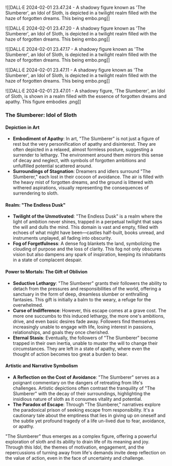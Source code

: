 ![[DALL·E 2024-02-01 23.47.24 - A shadowy figure known as 'The Slumberer', an Idol of Sloth, is depicted in a twilight realm filled with the haze of forgotten dreams. This being embo.png]]

![[DALL·E 2024-02-01 23.47.20 - A shadowy figure known as 'The Slumberer', an Idol of Sloth, is depicted in a twilight realm filled with the haze of forgotten dreams. This being embo.png]]

![[DALL·E 2024-02-01 23.47.17 - A shadowy figure known as 'The Slumberer', an Idol of Sloth, is depicted in a twilight realm filled with the haze of forgotten dreams. This being embo.png]]

![[DALL·E 2024-02-01 23.47.11 - A shadowy figure known as 'The Slumberer', an Idol of Sloth, is depicted in a twilight realm filled with the haze of forgotten dreams. This being embo.png]]

![[DALL·E 2024-02-01 23.47.01 - A shadowy figure, 'The Slumberer', an Idol of Sloth, is shown in a realm filled with the essence of forgotten dreams and apathy. This figure embodies .png]]


### The Slumberer: Idol of Sloth

#### Depiction in Art
- **Embodiment of Apathy**: In art, "The Slumberer" is not just a figure of rest but the very personification of apathy and disinterest. They are often depicted in a relaxed, almost formless posture, suggesting a surrender to lethargy. The environment around them mirrors this sense of decay and neglect, with symbols of forgotten ambitions and unfulfilled potential scattered around.
- **Surroundings of Stagnation**: Dreamers and idlers surround "The Slumberer," each lost in their cocoon of avoidance. The air is filled with the heavy mist of forgotten dreams, and the ground is littered with withered aspirations, visually representing the consequences of surrendering to sloth.

#### Realm: "The Endless Dusk"
- **Twilight of the Unmotivated**: "The Endless Dusk" is a realm where the light of ambition never shines, trapped in a perpetual twilight that saps the will and dulls the mind. This domain is vast and empty, filled with echoes of what might have been—castles half-built, books unread, and instruments unplayed, all fading into obscurity.
- **Fog of Forgetfulness**: A dense fog blankets the land, symbolizing the clouding of purpose and the loss of clarity. This fog not only obscures vision but also dampens any spark of inspiration, keeping its inhabitants in a state of complacent despair.

#### Power to Mortals: The Gift of Oblivion
- **Seductive Lethargy**: "The Slumberer" grants their followers the ability to detach from the pressures and responsibilities of the world, offering a sanctuary in the form of deep, dreamless slumber or enthralling fantasies. This gift is initially a balm to the weary, a refuge for the overwhelmed.
- **Curse of Indifference**: However, this escape comes at a grave cost. The more one succumbs to this induced lethargy, the more one's ambitions, drive, and even basic desires fade away. Followers find themselves increasingly unable to engage with life, losing interest in passions, relationships, and goals they once cherished.
- **Eternal Stasis**: Eventually, the followers of "The Slumberer" become trapped in their own inertia, unable to muster the will to change their circumstances. They are left in a state of apathy, where even the thought of action becomes too great a burden to bear.

#### Artistic and Narrative Symbolism
- **A Reflection on the Cost of Avoidance**: "The Slumberer" serves as a poignant commentary on the dangers of retreating from life's challenges. Artistic depictions often contrast the tranquility of "The Slumberer" with the decay of their surroundings, highlighting the insidious nature of sloth as it consumes vitality and potential.
- **The Paradox of Escape**: Through "The Slumberer," narratives explore the paradoxical prison of seeking escape from responsibility. It's a cautionary tale about the emptiness that lies in giving up on oneself and the subtle yet profound tragedy of a life un-lived due to fear, avoidance, or apathy.

"The Slumberer" thus emerges as a complex figure, offering a powerful exploration of sloth and its ability to drain life of its meaning and joy. Through this Idol, the themes of motivation, engagement, and the repercussions of turning away from life's demands invite deep reflection on the value of action, even in the face of uncertainty and challenge.